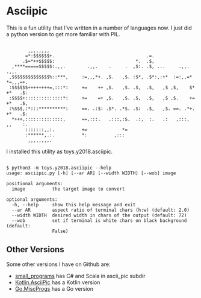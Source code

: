 # Asciipic

This is a fun utility that I've written in a number of languages now.
I just did a python version to get more familiar with PIL.

<pre><code>
        ,,,,,,,,                                                               
       =*:$$$$$$+.                                  .=.                        
      .$=*++$$$$$:                              *.  .$,                        
  ,****=====$$$$$:.,,.        .,,.    .     .  ,$:. .$, ...     .,,.     .,,.  
 ,$$$$$$$$$$$$$$%::***,     :=,,,*+. ,$.   ,$. :$*, .$*:,:+*  :=:,,=*  *=,,,=+.
 :$$$$$$++++++++=,:::*:     +=    ++ ,$.   ,$. .$,  .$,   ,$ ,$,    $* +*   .$:
 :$$$$+::::::::::::::*:     +=    =+ ,$.   ,$. .$,  .$,   ,$ ,$.    += +*   .$,
 :%$$$,:*:::**********:     ==. .:$: .$*. .*$. .$:  .$,   ,$. ==. .*+. +*   .$:
  *+++,::::::::::::::,      ==,:::.   .:::,:$.  .:,  :.   .:   ,:::,   ,,    :.
       :::::::,,:.          +=             *=                                  
       :******,.:.          *:          ,:::                                   
        ,,,,,,,,.                                                           
</code></pre>

I installed this utility as toys.y2018.asciipic.

<pre><code>
$ python3 -m toys.y2018.asciipic --help
usage: asciipic.py [-h] [--ar AR] [--width WIDTH] [--wob] image

positional arguments:
  image          the target image to convert

optional arguments:
  -h, --help     show this help message and exit
  --ar AR        aspect ratio of terminal chars (h:w) (default: 2.0)
  --width WIDTH  desired width in chars of the output (default: 72)
  --wob          set if terminal is white chars on black background (default:
                 False)
</code></pre>

## Other Versions

Some other versions I have on Github are:

 * [small_programs](https://github.com/rwtodd/small_programs) has C# and Scala in ascii_pic subdir
 * [Kotlin.AsciiPic](https://github.com/rwtodd/Kotlin.AsciiPic) has a Kotlin version
 * [Go.MiscProgs](https://github.com/rwtodd/Go.MiscProgs) has a Go version 


